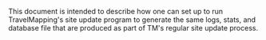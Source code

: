 This document is intended to describe how one can set up to run TravelMapping's site update program to generate the same logs, stats, and database file that are produced as part of TM's regular site update process.

